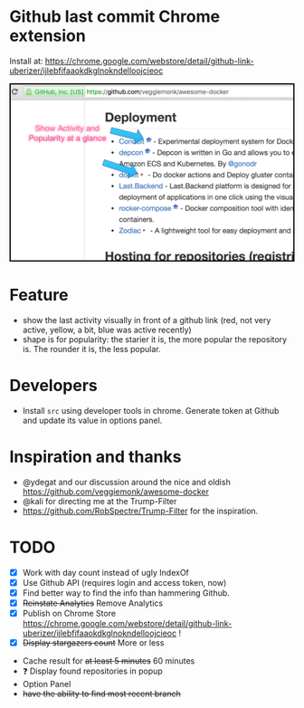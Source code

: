 # Github last commit Chrome extension

Install at: https://chrome.google.com/webstore/detail/github-link-uberizer/ijlebfifaaokdkglnokndelloojcieoc

![This is how it looks](https://raw.githubusercontent.com/octplane/github-last-commit/master/assets/example1.png)

# Feature

- show the last activity visually in front of a github link (red, not very active, yellow, a bit, blue was active recently)
- shape is for popularity: the starier it is, the more popular the repository is. The rounder it is, the less popular.

# Developers

- Install `src` using developer tools in chrome. Generate token at Github and update its value in options panel.

# Inspiration and thanks

- @ydegat and our discussion around the nice and oldish https://github.com/veggiemonk/awesome-docker
- @kali for directing me at the Trump-Filter
- https://github.com/RobSpectre/Trump-Filter for the inspiration.

# TODO

- [x] Work with day count instead of ugly IndexOf
- [x] Use Github API (requires login and access token, now)
- [x] Find better way to find the info than hammering Github.
- [x] ~~Reinstate Analytics~~ Remove Analytics
- [x] Publish on Chrome Store https://chrome.google.com/webstore/detail/github-link-uberizer/ijlebfifaaokdkglnokndelloojcieoc !
- [x] ~~Display stargazers count~~ More or less
- Cache result for ~~at least 5 minutes~~ 60 minutes
- :question: Display found repositories in popup
- Option Panel
- ~~have the ability to find most recent branch~~
